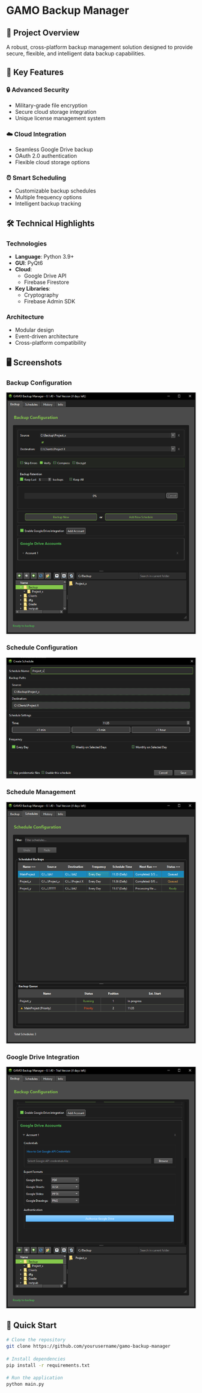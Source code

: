 # GAMO Backup Manager

## 🚀 Project Overview
A robust, cross-platform backup management solution designed to provide secure, flexible, and intelligent data backup capabilities.

## 🌟 Key Features

### 🔒 Advanced Security
- Military-grade file encryption
- Secure cloud storage integration
- Unique license management system

### ☁️ Cloud Integration
- Seamless Google Drive backup
- OAuth 2.0 authentication
- Flexible cloud storage options

### ⏰ Smart Scheduling
- Customizable backup schedules
- Multiple frequency options
- Intelligent backup tracking

## 🛠 Technical Highlights

### Technologies
- **Language**: Python 3.9+
- **GUI**: PyQt6
- **Cloud**: 
  - Google Drive API
  - Firebase Firestore
- **Key Libraries**: 
  - Cryptography
  - Firebase Admin SDK

### Architecture
- Modular design
- Event-driven architecture
- Cross-platform compatibility

## 🖥 Screenshots

### Backup Configuration
![Backup Config](./Screenshots/backup_config.png)

### Schedule Configuration
![Schedule Management](./Screenshots/schedule_config.PNG)

### Schedule Management
![Schedule Management](./Screenshots/schedules_management.PNG)

### Google Drive Integration
![Google Drive](./Screenshots/google_drive_integration.PNG)

## 🚀 Quick Start

```bash
# Clone the repository
git clone https://github.com/yourusername/gamo-backup-manager

# Install dependencies
pip install -r requirements.txt

# Run the application
python main.py
